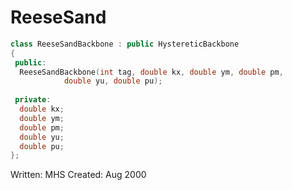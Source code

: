 # ReeseSand


```cpp
class ReeseSandBackbone : public HystereticBackbone
{
 public:
  ReeseSandBackbone(int tag, double kx, double ym, double pm,
		    double yu, double pu);
  
 private:
  double kx;
  double ym;
  double pm;
  double yu;
  double pu;
};
```

Written: MHS
Created: Aug 2000

